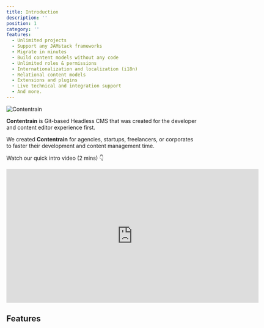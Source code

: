 ```yaml
---
title: Introduction
description: ''
position: 1
category: ''
features:
  - Unlimited projects 
  - Support any JAMstack frameworks
  - Migrate in minutes
  - Build content models without any code
  - Unlimited roles & permissions
  - Internationalization and localization (i18n)
  - Relational content models
  - Extensions and plugins
  - Live technical and integration support
  - And more.
---
```


![Contentrain](https://res.cloudinary.com/dowlbhxa2/image/upload/v1650603456/og_dark_n3qvck.jpg)

**Contentrain** is Git-based Headless CMS that was created for the developer and content editor experience first. 

We created **Contentrain** for agencies, startups, freelancers, or corporates to faster their development and content management time. 

<!---Marketing teams, bloggers, and content creators will use our user-friendly CMS with love. -->

Watch our quick intro video (2 mins) 👇 

<iframe width="660" height="350" src="https://www.youtube.com/embed/QXtVhpgChyo" title="YouTube video player" frameborder="0" allow="accelerometer; autoplay; clipboard-write; encrypted-media; gyroscope; picture-in-picture" allowfullscreen></iframe>

 ## Features

<list :items="features"></list>

